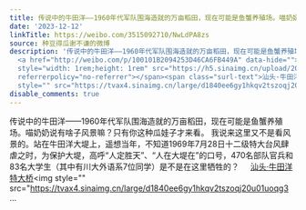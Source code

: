 ```yaml
---
title: 传说中的牛田洋——1960年代军队围海造就的万亩稻田，现在可能是鱼蟹养殖场。喵奶奶说有啥子风景嘛？只有你这种瓜娃子才来看。 我说来这里又不是看风景的。站在...
date: '2023-12-12'
linkTitle: https://weibo.com/3515092710/NwLdPA8zs
source: 种豆得瓜谢不谦的微博
description: '传说中的牛田洋——1960年代军队围海造就的万亩稻田，现在可能是鱼蟹养殖场。喵奶奶说有啥子风景嘛？只有你这种瓜娃子才来看。 我说来这里又不是看风景的。站在牛田洋大堤上，遥想当年，不知道1969年7月28日十二级特大台风肆虐之时，为保护大堤，高呼“人定胜天”、“人在大堤在”的口号，470名部队官兵和83名大学生（其中有川大外语系7位同学）是不是在这里牺牲的？
  <a href="http://weibo.com/p/100101B2094253D46CA6FB449A" data-hide=""><span class="url-icon"><img
  style="width: 1rem;height: 1rem" src="https://h5.sinaimg.cn/upload/2015/09/25/3/timeline_card_small_location_default.png"
  referrerpolicy="no-referrer"></span><span class="surl-text">汕头·牛田洋特大桥</span></a><img
  style="" src="https://tvax4.sinaimg.cn/large/d1840ee6gy1hkqv2tszoqj20u01uoqg3 ...'
disable_comments: true
---
```

传说中的牛田洋——1960年代军队围海造就的万亩稻田，现在可能是鱼蟹养殖场。喵奶奶说有啥子风景嘛？只有你这种瓜娃子才来看。 我说来这里又不是看风景的。站在牛田洋大堤上，遥想当年，不知道1969年7月28日十二级特大台风肆虐之时，为保护大堤，高呼“人定胜天”、“人在大堤在”的口号，470名部队官兵和83名大学生（其中有川大外语系7位同学）是不是在这里牺牲的？ <a href="http://weibo.com/p/100101B2094253D46CA6FB449A" data-hide=""><span class="url-icon"><img style="width: 1rem;height: 1rem" src="https://h5.sinaimg.cn/upload/2015/09/25/3/timeline_card_small_location_default.png" referrerpolicy="no-referrer"></span><span class="surl-text">汕头·牛田洋特大桥</span></a><img style="" src="https://tvax4.sinaimg.cn/large/d1840ee6gy1hkqv2tszoqj20u01uoqg3 ...
